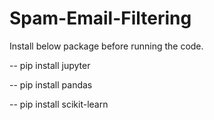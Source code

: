# Spam-Email-Filtering

Install below package before running the code.

-- pip install jupyter

-- pip install pandas

-- pip install scikit-learn
